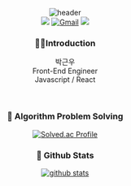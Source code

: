<div align='center'>

<!-- 헤더 참고하기 https://github.com/kyechan99/capsule-render -->
![header](https://capsule-render.vercel.app/api?type=Waving&color=0:CCCCFF,50:FFCCCC,100:FF99CC&height=250&section=header&text=Geunwoo&fontAlign=50&fontAlignY=40&fontSize=80&fontColor=ffffff&animation=fadeIn)<br> 
<a href="https://geunu97.tistory.com/"><img src="https://img.shields.io/badge/Blog-000000?style=flat&for-the-badge&logo=Blogger&logoColor=white"></a>
[![Gmail](https://img.shields.io/badge/Gmail-EA4335?style=flat&logo=Gmail&logoColor=white)](mailto:olo90632951@gmail.com)
<a href="https://twitter.com/geunu97"><img src="https://img.shields.io/badge/Twitter-1DA1F2?style=flat&for-the-badge&logo=Twitter&logoColor=white"></a>


### 👨‍💻Introduction
박근우 <br>
Front-End Engineer <br>
Javascript / React <br>


<!--
### 💡 Work Experience
- ......  (2022.xx ~ )
-->

<br>

### 🔸 Algorithm Problem Solving
[![Solved.ac Profile](http://mazassumnida.wtf/api/v2/generate_badge?boj=olo90632951)](https://solved.ac/olo90632951/) 


### 🔹 Github Stats
[![github stats](https://github-readme-stats.vercel.app/api?username=geunu97&show_icons=true&theme=buefy)](https://github.com/anuraghazra/github-readme-stats)

</div>
